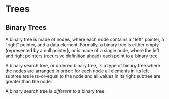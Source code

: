 # Trees

## Binary Trees 

A binary tree is made of nodes, where each node contains a "left" pointer, a "right" pointer, and a data element. Formally, a binary tree is either empty (represented by a null pointer), or is made of a single node, where the left and right pointers (recursive definition ahead) each point to a binary tree. 

A binary search tree, or ordered binary tree, is a type of binary tree where the nodes are arranged in order: for each node all elements in its left subtree are less-or-equal to the node and all values in its right subtree are greater than the node. 

A binary search tree is *different* to a binary tree. 

